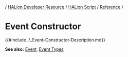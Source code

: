 / [HALion Developer Resource](../../HALion-Developer-Resource.md) / [HALion Script](./HALion-Script.md) / [Reference](./Reference.md) /

# Event Constructor

{{#include ./_Event-Constructor-Description.md}}

**See also:** [Event](./Event.md), [Event Types](./Event-Types.md)